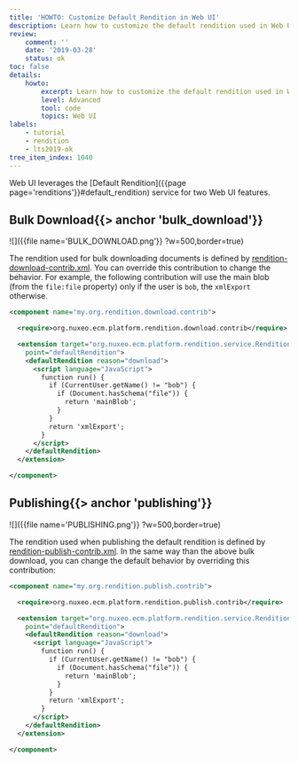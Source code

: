 ```yaml
---
title: 'HOWTO: Customize Default Rendition in Web UI'
description: Learn how to customize the default rendition used in Web UI.
review:
    comment: ''
    date: '2019-03-28'
    status: ok
toc: false
details:
    howto:
        excerpt: Learn how to customize the default rendition used in Web UI.
        level: Advanced
        tool: code
        topics: Web UI
labels:
    - tutorial
    - rendition
    - lts2019-ok
tree_item_index: 1040
---
```


Web UI leverages the [Default Rendition]({{page page='renditions'}}#default_rendition) service for two Web UI features.

## Bulk Download{{> anchor 'bulk_download'}}

![]({{file name='BULK_DOWNLOAD.png'}} ?w=500,border=true)

The rendition used for bulk downloading documents is defined by [rendition-download-contrib.xml](https://github.com/nuxeo/nuxeo/blob/10.10/nuxeo-features/nuxeo-platform-rendition/nuxeo-platform-rendition-core/src/main/resources/OSGI-INF/rendition-download-contrib.xml). You can override this contribution to change the behavior. For example, the following contribution will use the main blob (from the `file:file` property) only if the user is `bob`, the `xmlExport` otherwise.  

```xml
<component name="my.org.rendition.download.contrib">

  <require>org.nuxeo.ecm.platform.rendition.download.contrib</require>

  <extension target="org.nuxeo.ecm.platform.rendition.service.RenditionService"
    point="defaultRendition">
    <defaultRendition reason="download">
      <script language="JavaScript">
        function run() {
          if (CurrentUser.getName() != "bob") {
            if (Document.hasSchema("file")) {
              return 'mainBlob';
            }
          }
          return 'xmlExport';
        }
      </script>
    </defaultRendition>
  </extension>

</component>
```

## Publishing{{> anchor 'publishing'}}

![]({{file name='PUBLISHING.png'}} ?w=500,border=true)

The rendition used when publishing the default rendition is defined by [rendition-publish-contrib.xml](https://github.com/nuxeo/nuxeo/blob/10.10/nuxeo-features/nuxeo-platform-rendition/nuxeo-platform-rendition-core/src/main/resources/OSGI-INF/rendition-publish-contrib.xml). In the same way than the above bulk download, you can change the default behavior by overriding this contribution:

```xml
<component name="my.org.rendition.publish.contrib">

  <require>org.nuxeo.ecm.platform.rendition.publish.contrib</require>

  <extension target="org.nuxeo.ecm.platform.rendition.service.RenditionService"
    point="defaultRendition">
    <defaultRendition reason="download">
      <script language="JavaScript">
        function run() {
          if (CurrentUser.getName() != "bob") {
            if (Document.hasSchema("file")) {
              return 'mainBlob';
            }
          }
          return 'xmlExport';
        }
      </script>
    </defaultRendition>
  </extension>

</component>
```

